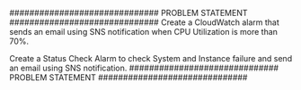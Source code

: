 ############################## PROBLEM STATEMENT ##############################
Create a CloudWatch alarm that sends an email using SNS notification 
 when CPU Utilization is more than 70%.

Create a Status Check Alarm to check System and Instance failure 
 and send an email using SNS notification.
############################## PROBLEM STATEMENT ##############################

